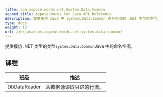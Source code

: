 ```yaml
---
title: com.aspose.words.net.System.Data.Common
second_title: Aspose.Words for Java API Reference
description: 提供模仿 Java 中 System.Data.Common 命名空间的 .NET 类型的类型。
type: docs
weight: 13
url: /zh/java/com.aspose.words.net.system.data.common/
---
```



提供模仿 .NET 类型的类型`System.Data.Common`Java 中的命名空间。


## 课程

| 班级 | 描述 |
| --- | --- |
| [DbDataReader](../com.aspose.words.net.system.data.common/dbdatareader) | 从数据源读取只进的行流。 |